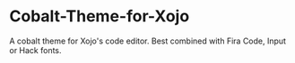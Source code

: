 # Cobalt-Theme-for-Xojo
A cobalt theme for Xojo's code editor. Best combined with Fira Code, Input or Hack fonts.
